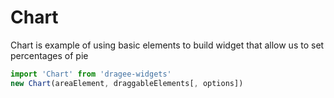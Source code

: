 # Chart

Chart is example of using basic elements to build widget that allow us to set percentages of pie

```javascript
import 'Chart' from 'dragee-widgets'
new Chart(areaElement, draggableElements[, options])
```
